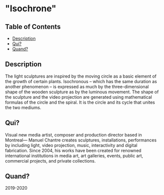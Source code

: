 # "Isochrone"

## Table of Contents

- [Description](#description)
- [Qui?](#Caractéristiques-clés)
- [Quand?](#image-moodboard)



## Description

The light sculptures are inspired by the moving circle as a basic element of the growth of certain plants. Isochronous – which has the same duration as another phenomenon – is expressed as much by the three-dimensional shape of the wooden sculpture as by the luminous movement. The shape of the sculpture and the video projection are generated using mathematical formulas of the circle and the spiral. It is the circle and its cycle that unites the two mediums.

## Qui?

Visual new media artist, composer and production director based in Montreal— Manuel Chantre creates sculptures, installations, performances by including light, video projection, music, interactivity and digital fabrication. Since 2004, his works have been created for renowned international institutions in media art, art galleries, events, public art, commercial projects, and private collections.

## Quand?

2019-2020
